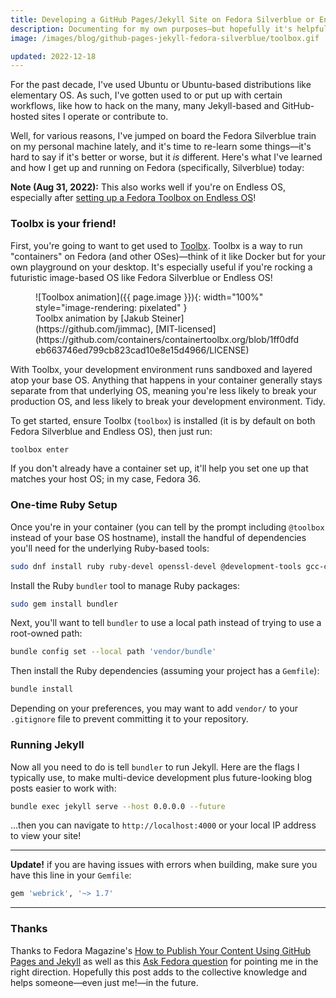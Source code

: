```yaml
---
title: Developing a GitHub Pages/Jekyll Site on Fedora Silverblue or Endless OS
description: Documenting for my own purposes—but hopefully it's helpful!
image: /images/blog/github-pages-jekyll-fedora-silverblue/toolbox.gif

updated: 2022-12-18
---
```


For the past decade, I've used Ubuntu or Ubuntu-based distributions like
elementary OS. As such, I've gotten used to or put up with certain workflows,
like how to hack on the many, many Jekyll-based and GitHub-hosted sites I
operate or contribute to.

Well, for various reasons, I've jumped on board the Fedora Silverblue train on
my personal machine lately, and it's time to re-learn some things—it's hard to
say if it's better or worse, but it _is_ different. Here's what I've learned and
how I get up and running on Fedora (specifically, Silverblue) today:

**Note (Aug 31, 2022):** This also works well if you're on Endless OS,
especially after [setting up a Fedora Toolbox on Endless OS](/blog/fedora-toolbox-on-endless-os)!

### Toolbx is your friend!

First, you're going to want to get used to [Toolbx](https://containertoolbx.org/).
Toolbx is a way to run "containers" on Fedora (and other OSes)—think of it like
Docker but for your own playground on your desktop. It's especially useful if
you're rocking a futuristic image-based OS like Fedora Silverblue or Endless OS!

<figure markdown="1">
![Toolbox animation]({{ page.image }}){: width="100%" style="image-rendering: pixelated" }
<figcaption markdown="1">
Toolbx animation by [Jakub Steiner](https://github.com/jimmac), [MIT-licensed](https://github.com/containers/containertoolbx.org/blob/1ff0dfdeb663746ed799cb823cad10e8e15d4966/LICENSE)
</figcaption>
</figure>

With Toolbx, your development environment runs sandboxed and layered atop your
base OS. Anything that happens in your container generally stays separate from
that underlying OS, meaning you're less likely to break your production OS, and
less likely to break your development environment. Tidy.

To get started, ensure Toolbx (`toolbox`) is installed (it is by default on both
Fedora Silverblue and Endless OS), then just run:

```sh
toolbox enter
```

If you don't already have a container set up, it'll help you set one up that
matches your host OS; in my case, Fedora 36.

### One-time Ruby Setup

Once you're in your container (you can tell by the prompt including `@toolbox`
instead of your base OS hostname), install the handful of dependencies you'll
need for the underlying Ruby-based tools:

```sh
sudo dnf install ruby ruby-devel openssl-devel @development-tools gcc-c++
```

Install the Ruby `bundler` tool to manage Ruby packages:

```sh
sudo gem install bundler
```

Next, you'll want to tell `bundler` to use a local path instead of trying to use
a root-owned path:

```sh
bundle config set --local path 'vendor/bundle'
```

Then install the Ruby dependencies (assuming your project has a `Gemfile`):

```sh
bundle install
```

Depending on your preferences, you may want to add `vendor/` to your 
`.gitignore` file to prevent committing it to your repository.

### Running Jekyll

Now all you need to do is tell `bundler` to run Jekyll. Here are the flags I
typically use, to make multi-device development plus future-looking blog posts
easier to work with:

```sh
bundle exec jekyll serve --host 0.0.0.0 --future
```

…then you can navigate to `http://localhost:4000` or your local IP address to view
your site!

---

**Update!** if you are having issues with errors when building, make sure you have this line in your `Gemfile`:

```ruby
gem 'webrick', '~> 1.7'
```

---

### Thanks

Thanks to Fedora Magazine's [How to Publish Your Content Using GitHub Pages and
Jekyll](https://fedoramagazine.org/how-to-publish-your-content-using-github-pages-and-jekyll/)
as well as this [Ask Fedora question](https://ask.fedoraproject.org/t/problems-with-ruby-in-fedora-36/21514)
for pointing me in the right direction. Hopefully this post adds to the
collective knowledge and helps someone—even just me!—in the future.
